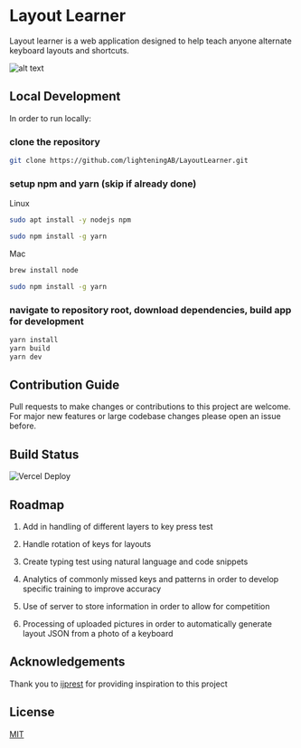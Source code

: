# Layout Learner

Layout learner is a web application designed to help teach anyone alternate keyboard layouts and shortcuts.

![alt text](https://github.com/LighteningAB/LayoutLearner/blob/main/app/public/layoutLearnerHomepage.png)

## Local Development

In order to run locally:

### clone the repository

```bash
git clone https://github.com/lighteningAB/LayoutLearner.git
```

### setup npm and yarn (skip if already done)

Linux

```bash
sudo apt install -y nodejs npm

sudo npm install -g yarn
```

Mac

```bash
brew install node

sudo npm install -g yarn
```

### navigate to repository root, download dependencies, build app for development

```bash
yarn install
yarn build
yarn dev
```

## Contribution Guide

Pull requests to make changes or contributions to this project are welcome. For major new features or large codebase changes please open an issue before.

## Build Status

![Vercel Deploy](https://deploy-badge.vercel.app/vercel/Layout-Learner)

## Roadmap

1. Add in handling of different layers to key press test

2. Handle rotation of keys for layouts

3. Create typing test using natural language and code snippets

4. Analytics of commonly missed keys and patterns in order to develop specific training to improve accuracy

5. Use of server to store information in order to allow for competition

6. Processing of uploaded pictures in order to automatically generate layout JSON from a photo of a keyboard

## Acknowledgements

Thank you to [ijprest](https://github.com/ijprest/keyboard-layout-editor) for providing inspiration to this project

## License

[MIT](https://choosealicense.com/licenses/mit/)
